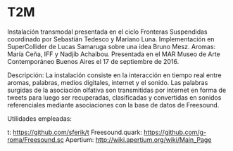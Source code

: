# T2M

Instalación transmodal presentada en el ciclo Fronteras Suspendidas coordinado por Sebastián Tedesco y Mariano Luna. Implementación en SuperCollider de Lucas Samaruga sobre una idea Bruno Mesz. Aromas: María Ceña, IFF y Nadjib Achaibou. Presentada en el MAR Museo de Arte Contemporáneo Buenos Aires el 17 de septiembre de 2016.

Descripción: La instalación consiste en la interacción en tiempo real entre aromas, palabras, medios digitales, internet y el sonido. Las palabras surgidas de la asociación olfativa son transmitidas por internet en forma de tweets para luego ser recuperadas, clasificadas y convertidas en sonidos referenciales mediante asociaciones con la base de datos de Freesound.

Utilidades empleadas:

t: https://github.com/sferik/t
Freesound.quark: https://github.com/g-roma/Freesound.sc
Apertium: http://wiki.apertium.org/wiki/Main_Page

